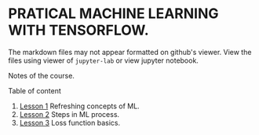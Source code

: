 # PRATICAL MACHINE LEARNING WITH TENSORFLOW.

The markdown files may not appear formatted on github's viewer. View the files using viewer of `jupyter-lab` or view jupyter notebook.

Notes of the course.

Table of content
1. [Lesson 1](./ML_Refresher.html) Refreshing concepts of ML.
2. [Lesson 2](./Steps_in_ML_Process.html) Steps in ML process.
3. [Lesson 3](./Loss_fn_in_ML.html) Loss function basics.

